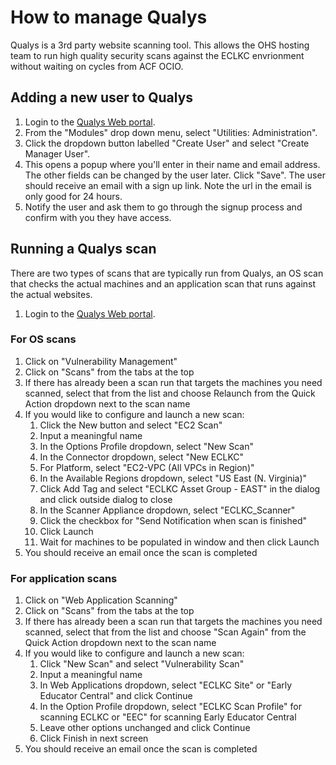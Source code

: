 # How to manage Qualys

Qualys is a 3rd party website scanning tool.
This allows the OHS hosting team to run high quality security scans against the ECLKC envrionment without waiting on cycles from ACF OCIO.

## Adding a new user to Qualys

1. Login to the [Qualys Web portal](https://qualysguard.qg3.apps.qualys.com/portal-front/).
1. From the "Modules" drop down menu, select "Utilities: Administration".
1. Click the dropdown button labelled "Create User" and select "Create Manager User".
1. This opens a popup where you'll enter in their name and email address. The other fields can be changed by the user later. Click "Save". The user should receive an email with a sign up link. Note the url in the email is only good for 24 hours.
1. Notify the user and ask them to go through the signup process and confirm with you they have access.

## Running a Qualys scan

There are two types of scans that are typically run from Qualys, an OS scan that checks the actual machines and an application scan that runs against the actual websites.

1. Login to the [Qualys Web portal](https://qualysguard.qg3.apps.qualys.com/portal-front/).

### For OS scans

1. Click on "Vulnerability Management"
1. Click on "Scans" from the tabs at the top
1. If there has already been a scan run that targets the machines you need scanned, select that from the list and choose Relaunch from the Quick Action dropdown next to the scan name
1. If you would like to configure and launch a new scan:
   1. Click the New button and select "EC2 Scan"
   1. Input a meaningful name
   1. In the Options Profile dropdown, select "New Scan"
   1. In the Connector dropdown, select "New ECLKC"
   1. For Platform, select "EC2-VPC (All VPCs in Region)"
   1. In the Available Regions dropdown, select "US East (N. Virginia)"
   1. Click Add Tag and select "ECLKC Asset Group - EAST" in the dialog and click outside dialog to close
   1. In the Scanner Appliance dropdown, select "ECLKC_Scanner"
   1. Click the checkbox for "Send Notification when scan is finished"
   1. Click Launch
   1. Wait for machines to be populated in window and then click Launch
1. You should receive an email once the scan is completed

### For application scans

1. Click on "Web Application Scanning"
1. Click on "Scans" from the tabs at the top
1. If there has already been a scan run that targets the machines you need scanned, select that from the list and choose "Scan Again" from the Quick Action dropdown next to the scan name
1. If you would like to configure and launch a new scan:
   1. Click "New Scan" and select "Vulnerability Scan"
   1. Input a meaningful name
   1. In Web Applications dropdown, select "ECLKC Site" or "Early Educator Central" and click Continue
   1. In the Option Profile dropdown, select "ECLKC Scan Profile" for scanning ECLKC or "EEC" for scanning Early Educator Central
   1. Leave other options unchanged and click Continue
   1. Click Finish in next screen
1. You should receive an email once the scan is completed
